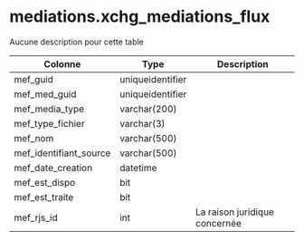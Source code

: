 # mediations.xchg_mediations_flux

Aucune description pour cette table

Colonne|Type|Description
---|---|---
mef_guid|uniqueidentifier|
mef_med_guid|uniqueidentifier|
mef_media_type|varchar(200)|
mef_type_fichier|varchar(3)|
mef_nom|varchar(500)|
mef_identifiant_source|varchar(500)|
mef_date_creation|datetime|
mef_est_dispo|bit|
mef_est_traite|bit|
mef_rjs_id|int|La raison juridique concernée 
